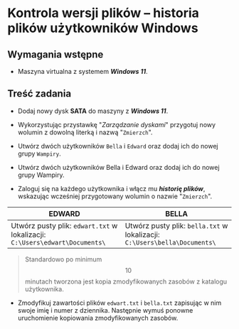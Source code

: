 # Kontrola wersji plików – historia plików użytkowników Windows

## Wymagania wstępne

- Maszyna virtualna z systemem _**Windows 11**_.

## Treść zadania

- Dodaj nowy dysk **SATA** do maszyny z _**Windows 11**_.

- Wykorzystując przystawkę "*Zarządzanie dyskami*" przygotuj nowy wolumin z dowolną literką i nazwą "`Zmierzch`".

- Utwórz dwóch użytkowników `Bella` i `Edward` oraz dodaj ich do nowej grupy `Wampiry`.

- Utwórz dwóch użytkowników Bella i Edward oraz dodaj ich do nowej grupy Wampiry.

- Zaloguj się na każdego użytkownika i włącz mu **_historię plików_**, wskazując wcześniej przygotowany wolumin o nazwie "`Zmierzch`".


| EDWARD                                                                      | BELLA                                                                     |
| --------------------------------------------------------------------------- | ------------------------------------------------------------------------- |
| Utwórz pusty plik: `edwart.txt` w lokalizacji: `C:\Users\edwart\Documents\` | Utwórz pusty plik: `bella.txt` w lokalizacji: `C:\Users\bella\Documents\` |


> Standardowo po minimum $$10$$ minutach tworzona jest kopia zmodyfikowanych zasobów z katalogu użytkownika.

- Zmodyfikuj zawartości plików `edwart.txt` i `bella.txt` zapisując w nim swoje imię i numer z dziennika. Następnie wymuś ponowne uruchomienie kopiowania zmodyfikowanych zasobów.

